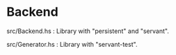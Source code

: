 # Backend

src/Backend.hs : Library with "persistent" and "servant".

src/Generator.hs : Library with "servant-test".
